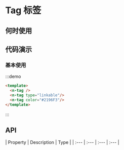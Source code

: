 
# Tag 标签


## 何时使用


## 代码演示

### 基本使用

:::demo
```html
<template>
  <n-tag />
  <n-tag type="linkable"/>
  <n-tag color="#2196F3"/>
</template>
```
:::

## API

| Property | Description | Type |
| :--- | :--- | :--- | :--- |



